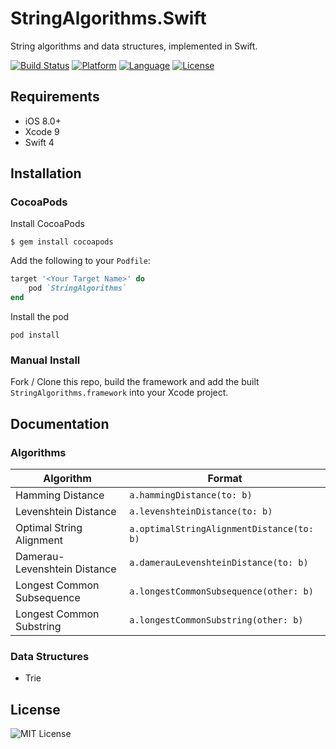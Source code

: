 # StringAlgorithms.Swift
String algorithms and data structures, implemented in Swift.

[![Build Status](https://travis-ci.com/edmundmok/StringAlgorithms.Swift.svg?token=sz6NJLTyDnxDVsendXPi&branch=travis-ci)](https://travis-ci.com/edmundmok/StringAlgorithms.Swift)
[![Platform](https://img.shields.io/badge/platform-ios-lightgrey.svg)](https://github.com/edmundmok/StringAlgorithms.Swift)
[![Language](https://img.shields.io/badge/language-swift-orange.svg)](https://github.com/edmundmok/StringAlgorithms.Swift)
[![License](https://img.shields.io/github/license/mashape/apistatus.svg)](https://github.com/edmundmok/StringAlgorithms.Swift)

## Requirements
- iOS 8.0+
- Xcode 9
- Swift 4

## Installation
### CocoaPods
Install CocoaPods
```
$ gem install cocoapods
```

Add the following to your `Podfile`:
```ruby
target '<Your Target Name>' do
    pod `StringAlgorithms`
end
```

Install the pod
```
pod install
```

### Manual Install
Fork / Clone this repo, build the framework and add the built `StringAlgorithms.framework` into your Xcode project.

## Documentation
### Algorithms
|Algorithm|Format|
|---|---|
|Hamming Distance|`a.hammingDistance(to: b)`|
|Levenshtein Distance|`a.levenshteinDistance(to: b)`|
|Optimal String Alignment|`a.optimalStringAlignmentDistance(to: b)`|
|Damerau-Levenshtein Distance|`a.damerauLevenshteinDistance(to: b)`|
|Longest Common Subsequence|`a.longestCommonSubsequence(other: b)`|
|Longest Common Substring|`a.longestCommonSubstring(other: b)`|
 
### Data Structures
- Trie

## License
![MIT License](LICENSE)

